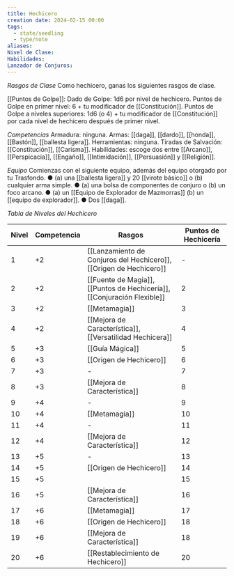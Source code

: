 ```yaml
---
title: Hechicero
creation date: 2024-02-15 00:00
tags:
  - state/seedling
  - type/note
aliases: 
Nivel de Clase: 
Habilidades: 
Lanzador de Conjuros:
---
```

*Rasgos de Clase*
Como hechicero, ganas los siguientes rasgos de clase.

[[Puntos de Golpe]]: Dado de Golpe: 1d6 por nivel de hechicero.
Puntos de Golpe en primer nivel: 6 + tu modificador de [[Constitución]].
Puntos de Golpe a niveles superiores: 1d6 (o 4) + tu modificador de [[Constitución]] por cada nivel de
hechicero después de primer nivel.

*Competencias*
Armadura: ninguna.
Armas: [[daga]], [[dardo]], [[honda]], [[Bastón]], [[ballesta ligera]].
Herramientas: ninguna.
Tiradas de Salvación: [[Constitución]], [[Carisma]].
Habilidades: escoge dos entre [[Arcano]], [[Perspicacia]], [[Engaño]], [[Intimidación]], [[Persuasión]] y
[[Religión]].

*Equipo*
Comienzas con el siguiente equipo, además del equipo otorgado por tu Trasfondo.
● (a) una [[ballesta ligera]] y 20 [[virote básico]] o (b) cualquier arma simple.
● (a) una bolsa de componentes de conjuro o (b) un foco arcano.
● (a) un [[Equipo de Explorador de Mazmorras]] (b) un [[equipo de explorador]].
● Dos [[daga]].


*Tabla de Niveles del Hechicero*

| Nivel | Competencia | Rasgos | Puntos de Hechicería |
| ---- | ---- | ---- | ---- |
| 1 | +2 | [[Lanzamiento de Conjuros del Hechicero]], [[Origen de Hechicero]]  | - |
| 2 | +2 | [[Fuente de Magia]], [[Puntos de Hechicería]], [[Conjuración Flexible]] | 2 |
| 3 | +2 | [[Metamagia]] | 3 |
| 4 | +2 | [[Mejora de Característica]], [[Versatilidad Hechicera]] | 4 |
| 5 | +3 | [[Guía Mágica]] | 5 |
| 6 | +3 | [[Origen de Hechicero]] | 6 |
| 7 | +3 | - | 7 |
| 8 | +3 | [[Mejora de Característica]] | 8 |
| 9 | +4 | - | 9 |
| 10 | +4 | [[Metamagia]] | 10 |
| 11 | +4 | - | 11 |
| 12 | +4 | [[Mejora de Característica]] | 12 |
| 13 | +5 | - | 13 |
| 14 | +5 | [[Origen de Hechicero]] | 14 |
| 15 | +5 |  | 15 |
| 16 | +5 | [[Mejora de Característica]] | 16 |
| 17 | +6 | [[Metamagia]] | 17 |
| 18 | +6 | [[Origen de Hechicero]] | 18 |
| 19 | +6 | [[Mejora de Característica]] | 18 |
| 20 | +6 | [[Restablecimiento de Hechicero]] | 20 |